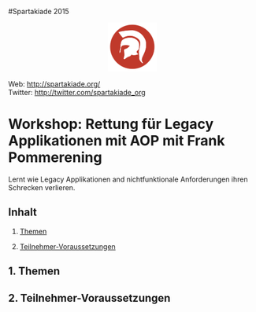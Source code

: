 #Spartakiade 2015
<p align="center"><img src="images/logo_spartakiade.png" width=100/></p>

Web: http://spartakiade.org/  
Twitter: http://twitter.com/spartakiade_org

# Workshop: Rettung für Legacy Applikationen mit AOP mit Frank Pommerening

Lernt wie Legacy Applikationen and nichtfunktionale Anforderungen ihren Schrecken verlieren.

## Inhalt
1. [Themen](#themen)


2. [Teilnehmer-Voraussetzungen](#voraussetzungen)

<a name="themen"></a>
## 1. Themen


<a name="voraussetzungen"></a>
## 2. Teilnehmer-Voraussetzungen


